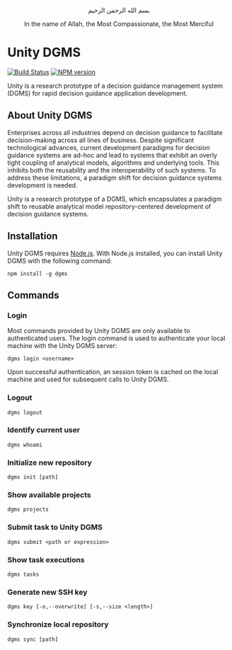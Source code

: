 <p align="center">&#1576;&#1587;&#1605; &#1575;&#1604;&#1604;&#1607; &#1575;&#1604;&#1585;&#1581;&#1605;&#1606; &#1575;&#1604;&#1585;&#1581;&#1610;&#1605;</p>
<p align="center">In the name of Allah, the Most Compassionate, the Most Merciful</p>

# Unity DGMS

[![Build Status](https://travis-ci.com/nachawati/unity.svg?token=q1txUcHApehcMiQJcA2S&branch=master)](https://travis-ci.com/nachawati/unity) [![NPM version](http://img.shields.io/npm/v/dgms.svg?style=flat)](http://badge.fury.io/js/dgms)

Unity is a research prototype of a decision guidance management system (DGMS) for rapid decision guidance application development.

## About Unity DGMS
Enterprises across all industries depend on decision guidance to facilitate decision-making across all lines of business. Despite significant technological advances, current development paradigms for decision guidance systems are ad-hoc and lead to systems that exhibit an overly tight coupling of analytical models, algorithms and underlying tools. This inhibits both the reusability and the interoperability of such systems. To address these limitations, a paradigm shift for decision guidance systems development is needed.

Unity is a research prototype of a DGMS, which encapsulates a paradigm shift to reusable analytical model repository-centered development of decision guidance systems.
 
## Installation

Unity DGMS requires [Node.js](https://nodejs.org).
With Node.js installed, you can install Unity DGMS with the following command:

```
npm install -g dgms
```

## Commands

### Login

Most commands provided by Unity DGMS are only available to authenticated users. The login command is used to authenticate your local machine with the Unity DGMS server:

```
dgms login <username>
```

Upon successful authentication, an session token is cached on the local machine and used for subsequent calls to Unity DGMS.

### Logout

```
dgms logout
```

### Identify current user

```
dgms whoami
```

### Initialize new repository
```
dgms init [path]
```

### Show available projects
```
dgms projects
```

### Submit task to Unity DGMS
```
dgms submit <path or expression>
```

### Show task executions
```
dgms tasks
```

### Generate new SSH key
```
dgms key [-o,--overwrite] [-s,--size <length>]
```

### Synchronize local repository
```
dgms sync [path]
```
